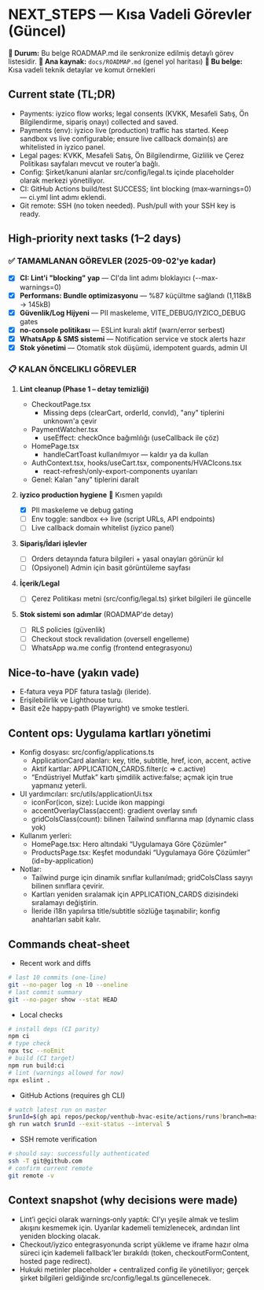 # NEXT_STEPS — Kısa Vadeli Görevler (Güncel)

**📍 Durum:** Bu belge ROADMAP.md ile senkronize edilmiş detaylı görev listesidir.
**🎯 Ana kaynak:** `docs/ROADMAP.md` (genel yol haritası)
**🔧 Bu belge:** Kısa vadeli teknik detaylar ve komut örnekleri

## Current state (TL;DR)
- Payments: iyzico flow works; legal consents (KVKK, Mesafeli Satış, Ön Bilgilendirme, sipariş onayı) collected and saved.
- Payments (env): iyzico live (production) traffic has started. Keep sandbox vs live configurable; ensure live callback domain(s) are whitelisted in iyzico panel.
- Legal pages: KVKK, Mesafeli Satış, Ön Bilgilendirme, Gizlilik ve Çerez Politikası sayfaları mevcut ve router’a bağlı.
- Config: Şirket/kanuni alanlar src/config/legal.ts içinde placeholder olarak merkezi yönetiliyor.
- CI: GitHub Actions build/test SUCCESS; lint blocking (max‑warnings=0) — ci.yml lint adımı eklendi.
- Git remote: SSH (no token needed). Push/pull with your SSH key is ready.

## High‑priority next tasks (1–2 days)

### ✅ TAMAMLANAN GÖREVLER (2025-09-02'ye kadar)
- [x] **CI: Lint'i "blocking" yap** — CI'da lint adımı bloklayıcı (--max-warnings=0)
- [x] **Performans: Bundle optimizasyonu** — %87 küçültme sağlandı (1,118kB → 145kB)
- [x] **Güvenlik/Log Hijyeni** — PII maskeleme, VITE_DEBUG/IYZICO_DEBUG gates
- [x] **no-console politikası** — ESLint kuralı aktif (warn/error serbest)
- [x] **WhatsApp & SMS sistemi** — Notification service ve stock alerts hazır
- [x] **Stok yönetimi** — Otomatik stok düşümü, idempotent guards, admin UI

### 📋 KALAN ÖNCELIKLI GÖREVLER
1) **Lint cleanup (Phase 1 – detay temizliği)**
   - CheckoutPage.tsx
     - Missing deps (clearCart, orderId, convId), "any" tiplerini unknown'a çevir
   - PaymentWatcher.tsx
     - useEffect: checkOnce bağımlılığı (useCallback ile çöz)
   - HomePage.tsx
     - handleCartToast kullanılmıyor — kaldır ya da kullan
   - AuthContext.tsx, hooks/useCart.tsx, components/HVACIcons.tsx
     - react-refresh/only-export-components uyarıları
   - Genel: Kalan "any" tiplerini daralt

2) **iyzico production hygiene** 🔄 Kısmen yapıldı
   - [x] PII maskeleme ve debug gating
   - [ ] Env toggle: sandbox ↔ live (script URLs, API endpoints)
   - [ ] Live callback domain whitelist (iyzico panel)

3) **Sipariş/İdari işlevler**
   - [ ] Orders detayında fatura bilgileri + yasal onayları görünür kıl
   - [ ] (Opsiyonel) Admin için basit görüntüleme sayfası

4) **İçerik/Legal**
   - [ ] Çerez Politikası metni (src/config/legal.ts) şirket bilgileri ile güncelle

5) **Stok sistemi son adımlar** (ROADMAP'de detay)
   - [ ] RLS policies (güvenlik)
   - [ ] Checkout stock revalidation (oversell engelleme)
   - [ ] WhatsApp wa.me config (frontend entegrasyonu)

## Nice‑to‑have (yakın vade)
- E‑fatura veya PDF fatura taslağı (ileride).
- Erişilebilirlik ve Lighthouse turu.
- Basit e2e happy‑path (Playwright) ve smoke testleri.

## Content ops: Uygulama kartları yönetimi
- Konfig dosyası: src/config/applications.ts
  - ApplicationCard alanları: key, title, subtitle, href, icon, accent, active
  - Aktif kartlar: APPLICATION_CARDS.filter(c => c.active)
  - “Endüstriyel Mutfak” kartı şimdilik active:false; açmak için true yapmanız yeterli.
- UI yardımcıları: src/utils/applicationUi.tsx
  - iconFor(icon, size): Lucide ikon mappingi
  - accentOverlayClass(accent): gradient overlay sınıfı
  - gridColsClass(count): bilinen Tailwind sınıflarına map (dynamic class yok)
- Kullanım yerleri:
  - HomePage.tsx: Hero altındaki “Uygulamaya Göre Çözümler”
  - ProductsPage.tsx: Keşfet modundaki “Uygulamaya Göre Çözümler” (id=by-application)
- Notlar:
  - Tailwind purge için dinamik sınıflar kullanılmadı; gridColsClass sayıyı bilinen sınıflara çevirir.
  - Kartları yeniden sıralamak için APPLICATION_CARDS dizisindeki sıralamayı değiştirin.
  - İleride i18n yapılırsa title/subtitle sözlüğe taşınabilir; konfig anahtarları sabit kalır.

## Commands cheat‑sheet
- Recent work and diffs
```bash path=null start=null
# last 10 commits (one‑line)
git --no-pager log -n 10 --oneline
# last commit summary
git --no-pager show --stat HEAD
```

- Local checks
```bash path=null start=null
# install deps (CI parity)
npm ci
# type check
npx tsc --noEmit
# build (CI target)
npm run build:ci
# lint (warnings allowed for now)
npx eslint .
```

- GitHub Actions (requires gh CLI)
```bash path=null start=null
# watch latest run on master
$runId=$(gh api repos/peckop/venthub-hvac-esite/actions/runs?branch=master\&per_page=1 --jq ".workflow_runs[0].id"); \
gh run watch $runId --exit-status --interval 5
```

- SSH remote verification
```bash path=null start=null
# should say: successfully authenticated
ssh -T git@github.com
# confirm current remote
git remote -v
```

## Context snapshot (why decisions were made)
- Lint’i geçici olarak warnings‑only yaptık: CI’yı yeşile almak ve teslim akışını kesmemek için. Uyarılar kademeli temizlenecek, ardından lint yeniden blocking olacak.
- Checkout/iyzico entegrasyonunda script yükleme ve iframe hazır olma süreci için kademeli fallback’ler bırakıldı (token, checkoutFormContent, hosted page redirect).
- Hukuki metinler placeholder + centralized config ile yönetiliyor; gerçek şirket bilgileri geldiğinde src/config/legal.ts güncellenecek.

